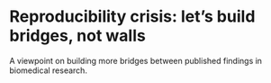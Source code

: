 # Reproducibility crisis: let’s build bridges, not walls

A viewpoint on building more bridges between published findings in biomedical research.
